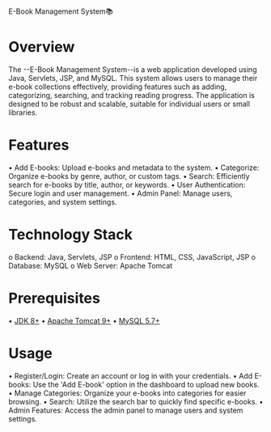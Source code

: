 

E-Book Management System📚

# Overview

The --E-Book Management System--is a web application developed using Java, Servlets, JSP, and MySQL. This system allows users to manage their e-book collections effectively, providing features such as adding, categorizing, searching, and tracking reading progress. The application is designed to be robust and scalable, suitable for individual users or small libraries.

# Features

•	Add E-books: Upload e-books and metadata to the system.
•	Categorize: Organize e-books by genre, author, or custom tags.
•	Search: Efficiently search for e-books by title, author, or keywords.
•	User Authentication: Secure login and user management.
•	Admin Panel: Manage users, categories, and system settings.

# Technology Stack

o	Backend: Java, Servlets, JSP
o	Frontend: HTML, CSS, JavaScript, JSP
o	Database: MySQL
o	Web Server: Apache Tomcat

# Prerequisites

•	[JDK 8+](https://www.oracle.com/java/technologies/javase-jdk8-downloads.html)
•	[Apache Tomcat 9+](https://tomcat.apache.org/download-90.cgi)
•	[MySQL 5.7+](https://dev.mysql.com/downloads/mysql/)


# Usage

•	Register/Login: Create an account or log in with your credentials.
•	Add E-books: Use the 'Add E-book' option in the dashboard to upload new books.
•	Manage Categories: Organize your e-books into categories for easier browsing.
•	Search: Utilize the search bar to quickly find specific e-books.
•	Admin Features: Access the admin panel to manage users and system settings.
